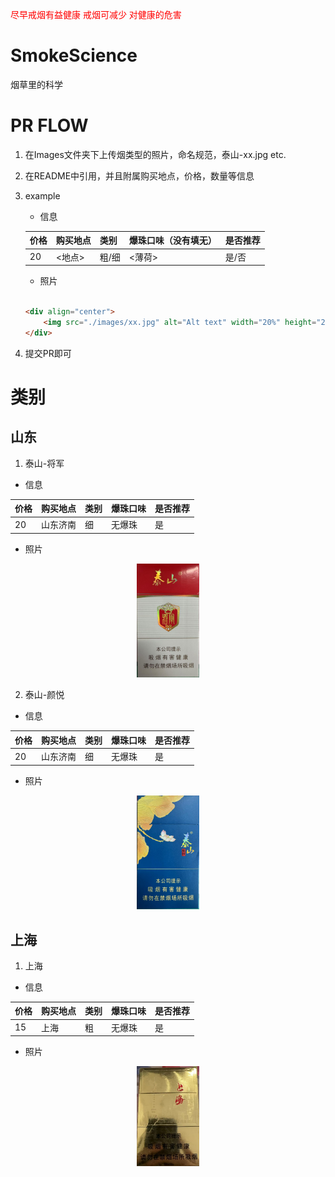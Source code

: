 <span style="color: red;">尽早戒烟有益健康
戒烟可减少
对健康的危害</span>

# SmokeScience

烟草里的科学

# PR FLOW

1. 在Images文件夹下上传烟类型的照片，命名规范，泰山-xx.jpg etc.
2. 在README中引用，并且附属购买地点，价格，数量等信息
3. example
    - 信息

    | 价格  | 购买地点 | 类别 | 爆珠口味（没有填无） | 是否推荐 |
    |-------|----------|------|----------|----------|
    | 20    | <地点>    | 粗/细   | <薄荷>   | 是/否       |

    - 照片

    ```html

    <div align="center">
        <img src="./images/xx.jpg" alt="Alt text" width="20%" height="20%"/>
    </div>
    ```

4. 提交PR即可

# 类别

## 山东

1. 泰山-将军

- 信息

| 价格  | 购买地点 | 类别 | 爆珠口味 | 是否推荐 |
|-------|----------|------|----------|----------|
| 20    | 山东济南     | 细   | 无爆珠   | 是       |

- 照片

<div align="center">
    <img src="./images/泰山_将军.jpg" alt="Alt text" width="20%" height="20%"/>
</div>

2. 泰山-颜悦

- 信息

| 价格  | 购买地点 | 类别 | 爆珠口味 | 是否推荐 |
|-------|----------|------|----------|----------|
| 20    | 山东济南     | 细   | 无爆珠   | 是       |

- 照片

<div align="center">
    <img src="./images/泰山_颜悦.jpg" alt="Alt text" width="20%" height="20%"/>
</div>

## 上海

1. 上海

- 信息

| 价格  | 购买地点 | 类别 | 爆珠口味 | 是否推荐 |
|-------|----------|------|----------|----------|
| 15    | 上海     | 粗   | 无爆珠   | 是       |

- 照片

<div align="center">
    <img src="./images/金上海.jpg" alt="Alt text" width="20%" height="20%"/>
</div>

